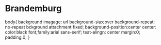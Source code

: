# Brandemburg
body{
background imagage: url
background-sia:cover
background-repeat: no-repeat
bckground attachment fixed;
background-position:center center:
color:black
font,family:arial sans-serif;
teat-alingn: center
margin:0;
padding:0;
}
